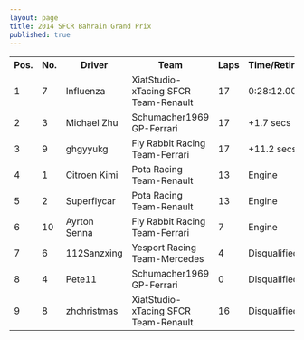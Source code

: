 ```yaml
---
layout: page
title: 2014 SFCR Bahrain Grand Prix
published: true
---
```


<font size="2">
<table>
  <tr>
    <th>Pos.</th>
    <th>No.</th>
    <th>Driver</th>
    <th>Team</th>
    <th>Laps</th>
    <th>Time/Retired</th>
    <th>Grid</th>
  </tr>
  <tr>
    <td>1</td>
    <td>7</td>
    <td>Influenza</td>
    <td>XiatStudio-xTacing SFCR Team-Renault</td>
    <td>17</td>
    <td>0:28:12.001</td>
    <td>3</td>
  </tr>
  <tr>
    <td>2</td>
    <td>3</td>
    <td>Michael Zhu</td>
    <td>Schumacher1969 GP-Ferrari</td>
    <td>17</td>
    <td>+1.7 secs</td>
    <td>4</td>
  </tr>
  <tr>
    <td>3</td>
    <td>9</td>
    <td>ghgyyukg</td>
    <td>Fly Rabbit Racing Team-Ferrari</td>
    <td>17</td>
    <td>+11.2 secs</td>
    <td>2</td>
  </tr>
  <tr>
    <td>4</td>
    <td>1</td>
    <td>Citroen Kimi</td>
    <td>Pota Racing Team-Renault</td>
    <td>13</td>
    <td>Engine</td>
    <td>9</td>
  </tr>
  <tr>
    <td>5</td>
    <td>2</td>
    <td>Superflycar</td>
    <td>Pota Racing Team-Renault</td>
    <td>13</td>
    <td>Engine</td>
    <td>7</td>
  </tr>
  <tr>
    <td>6</td>
    <td>10</td>
    <td>Ayrton Senna</td>
    <td>Fly Rabbit Racing Team-Ferrari</td>
    <td>7</td>
    <td>Engine</td>
    <td>1</td>
  </tr>
  <tr>
    <td>7</td>
    <td>6</td>
    <td>112Sanzxing</td>
    <td>Yesport Racing Team-Mercedes</td>
    <td>4</td>
    <td>Disqualified</td>
    <td>5</td>
  </tr>
  <tr>
    <td>8</td>
    <td>4</td>
    <td>Pete11</td>
    <td>Schumacher1969 GP-Ferrari</td>
    <td>0</td>
    <td>Disqualified</td>
    <td>6</td>
  </tr>
  <tr>
    <td>9</td>
    <td>8</td>
    <td>zhchristmas</td>
    <td>XiatStudio-xTacing SFCR Team-Renault</td>
    <td>16</td>
    <td>Disqualified</td>
    <td>8</td>
  </tr>
</table>
</font>